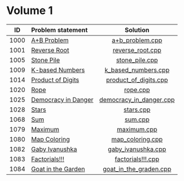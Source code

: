 # Volume 1

|  ID  |    Problem statement    |          Solution           |
|:----:|:------------------------|:---------------------------:|
| 1000 | [A+B Problem][]         | [a+b_problem.cpp][]         |
| 1001 | [Reverse Root][]        | [reverse_root.cpp][]        |
| 1005 | [Stone Pile][]          | [stone_pile.cpp][]          |
| 1009 | [K-based Numbers][]     | [k_based_numbers.cpp][]     |
| 1014 | [Product of Digits][]   | [product_of_digits.cpp][]   |
| 1020 | [Rope][]                | [rope.cpp][]                |
| 1025 | [Democracy in Danger][] | [democracy_in_danger.cpp][] |
| 1028 | [Stars][]               | [stars.cpp][]               |
| 1068 | [Sum][]                 | [sum.cpp][]                 |
| 1079 | [Maximum][]             | [maximum.cpp][]             |
| 1080 | [Map Coloring][]        | [map_coloring.cpp][]        |
| 1082 | [Gaby Ivanushka][]      | [gaby_ivanushka.cpp][]      |
| 1083 | [Factorials!!!][]       | [factorials!!!.cpp][]       |
| 1084 | [Goat in the Garden][]  | [goat_in_the_graden.cpp][]  |

[A+B Problem]:         http://acm.timus.ru/problem.aspx?space=1&num=1000
[Reverse Root]:        http://acm.timus.ru/problem.aspx?space=1&num=1001
[Stone Pile]:          http://acm.timus.ru/problem.aspx?space=1&num=1005
[K-based Numbers]:     http://acm.timus.ru/problem.aspx?space=1&num=1009
[Product of Digits]:   http://acm.timus.ru/problem.aspx?space=1&num=1014
[Rope]:                http://acm.timus.ru/problem.aspx?space=1&num=1020
[Democracy in Danger]: http://acm.timus.ru/problem.aspx?space=1&num=1025
[Stars]:               http://acm.timus.ru/problem.aspx?space=1&num=1028
[Sum]:                 http://acm.timus.ru/problem.aspx?space=1&num=1068
[Map Coloring]:        http://acm.timus.ru/problem.aspx?space=1&num=1080
[Maximum]:             http://acm.timus.ru/problem.aspx?space=1&num=1079
[Gaby Ivanushka]:      http://acm.timus.ru/problem.aspx?space=1&num=1082
[Factorials!!!]:       http://acm.timus.ru/problem.aspx?space=1&num=1083
[Goat in the Garden]:  http://acm.timus.ru/problem.aspx?space=1&num=1084

[a+b_problem.cpp]:         a+b_problem.cpp
[reverse_root.cpp]:        reverse_root.cpp
[stone_pile.cpp]:          stone_pile.cpp
[k_based_numbers.cpp]:     k_based_numbers.cpp
[product_of_digits.cpp]:   product_of_digits.cpp
[rope.cpp]:                rope.cpp
[democracy_in_danger.cpp]: democracy_in_danger.cpp
[stars.cpp]:               stars.cpp
[sum.cpp]:                 sum.cpp
[maximum.cpp]:             maximum.cpp
[map_coloring.cpp]:        map_coloring.cpp
[gaby_ivanushka.cpp]:      gaby_ivanushka.cpp
[factorials!!!.cpp]:       factorials!!!.cpp
[goat_in_the_graden.cpp]:  goat_in_the_graden.cpp

